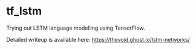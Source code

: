# tf_lstm
Trying out LSTM language modelling using TensorFlow.

Detailed writeup is available here: https://thevoid.ghost.io/lstm-networks/
